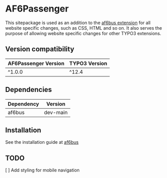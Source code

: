 AF6Passenger
==============================================================

This sitepackage is used as an addition to the [af6bus extension](https://github.com/alexanderfreundlieb/af6bus)
for all website specific changes, such as CSS, HTML and so on. It also serves
the purpose of allowing website specific changes for other TYPO3 extensions.

## Version compatibility
| AF6Passenger Version | TYPO3 Version |
|----------------------|---------------|
| ^1.0.0               | ^12.4         | 

## Dependencies
| Dependency | Version  |
|------------|----------|
| af6bus     | dev-main |

## Installation
See the installation guide at [af6bus](https://github.com/alexanderfreundlieb/af6bus#installation)

## TODO
[ ] Add styling for mobile navigation
